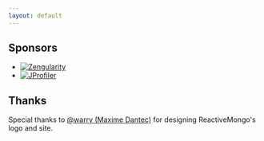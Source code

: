 ```yaml
---
layout: default
---
```

<h2>Sponsors</h2>
<ul id="sponsors">
  <li><a href="http://zengularity.fr" rel="friend"><img alt="Zengularity" src="images/zengularity.png" /></a></li>
  <li><a href="https://www.ej-technologies.com/products/jprofiler/overview.html"><img alt="JProfiler" src="//www.ej-technologies.com/images/product_banners/jprofiler_medium.png" /></a></li>
</ul>
<h2>Thanks</h2>
<p>Special thanks to <a href="http://warry.fr">@warry (Maxime Dantec)</a> for designing ReactiveMongo's logo and site.</p>
